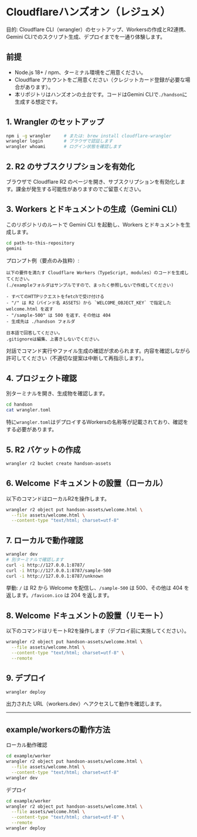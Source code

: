 # Cloudflareハンズオン（レジュメ）

目的: Cloudflare CLI（wrangler）のセットアップ、Workersの作成とR2連携、Gemini CLIでのスクリプト生成、デプロイまでを一通り体験します。

## 前提
- Node.js 18+ / npm、ターミナル環境をご用意ください。
- Cloudflare アカウントをご用意ください（クレジットカード登録が必要な場合があります）。
- 本リポジトリはハンズオンの土台です。コードはGemini CLIで`./handson`に生成する想定です。

## 1. Wrangler のセットアップ
```sh
npm i -g wrangler     # または: brew install cloudflare-wrangler
wrangler login        # ブラウザで認証します
wrangler whoami       # ログイン状態を確認します
```

## 2. R2 のサブスクリプションを有効化
ブラウザで Cloudflare R2 のページを開き、サブスクリプションを有効化します。課金が発生する可能性がありますのでご留意ください。

## 3. Workers とドキュメントの生成（Gemini CLI）
このリポジトリのルートで Gemini CLI を起動し、Workers とドキュメントを生成します。

```sh
cd path-to-this-repository
gemini
```

プロンプト例（要点のみ抜粋）:
```
以下の要件を満たす Cloudflare Workers（TypeScript, modules）のコードを生成してください。
(./exampleフォルダはサンプルですので、まったく参照しないで作成してください)

- すべてのHTTPリクエストをfetchで受け付ける
- "/" は R2（バインド名 ASSETS）から `WELCOME_OBJECT_KEY` で指定した welcome.html を返す
- "/sample-500" は 500 を返す、その他は 404
- 生成先は ./handson フォルダ

日本語で回答してください。
.gitignoreは編集、上書きしないでください。
```
対話でコマンド実行やファイル生成の確認が求められます。内容を確認しながら許可してください（不適切な提案は中断して再指示します）。

## 4. プロジェクト確認
別ターミナルを開き、生成物を確認します。
```sh
cd handson
cat wrangler.toml
```

特に`wrangler.toml`はデプロイするWorkersの名称等が記載されており、確認をする必要があります。

## 5. R2 バケットの作成

```sh
wrangler r2 bucket create handson-assets
```

## 6. Welcome ドキュメントの設置（ローカル）

以下のコマンドはローカルR2を操作します。
```sh
wrangler r2 object put handson-assets/welcome.html \
  --file assets/welcome.html \
  --content-type "text/html; charset=utf-8"
```

## 7. ローカルで動作確認
```sh
wrangler dev
# 別ターミナルで確認します
curl -i http://127.0.0.1:8787/
curl -i http://127.0.0.1:8787/sample-500
curl -i http://127.0.0.1:8787/unknown
```
挙動: `/` は R2 から Welcome を配信し、`/sample-500` は 500、その他は 404 を返します。`/favicon.ico` は 204 を返します。

## 8. Welcome ドキュメントの設置（リモート）

以下のコマンドはリモートR2を操作します（デプロイ前に実施してください）。
```sh
wrangler r2 object put handson-assets/welcome.html \
  --file assets/welcome.html \
  --content-type "text/html; charset=utf-8" \
  --remote
```

## 9. デプロイ
```sh
wrangler deploy
```
出力された URL（workers.dev）へアクセスして動作を確認します。

---

## example/workersの動作方法

ローカル動作確認

```sh
cd example/worker
wrangler r2 object put handson-assets/welcome.html \
  --file assets/welcome.html \
  --content-type "text/html; charset=utf-8"
wrangler dev
```

デプロイ

```sh
cd example/worker
wrangler r2 object put handson-assets/welcome.html \
  --file assets/welcome.html \
  --content-type "text/html; charset=utf-8" \
  --remote
wrangler deploy
```

